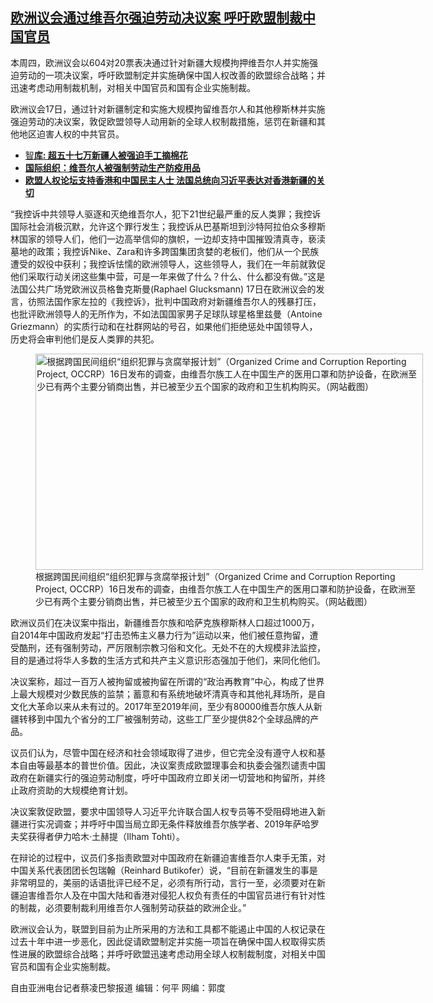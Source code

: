 <!--1608234541000-->
[欧洲议会通过维吾尔强迫劳动决议案   呼吁欧盟制裁中国官员](https://www.rfa.org/mandarin/yataibaodao/junshiwaijiao/cl-12172020134101.html)
------

<p>本周四，欧洲议会以604对20票表决通过针对新疆大规模拘押维吾尔人并实施强迫劳动的一项决议案，呼吁欧盟制定并实施确保中国人权改善的欧盟综合战略；并迅速考虑动用制裁机制，对相关中国官员和国有企业实施制裁。</p><p>欧洲议会17日，通过针对新疆制定和实施大规模拘留维吾尔人和其他穆斯林并实施强迫劳动的决议案，敦促欧盟领导人动用新的全球人权制裁措施，惩罚在新疆和其他地区迫害人权的中共官员。</p><p></p><ul><li><a href="https://www.rfa.org/mandarin/yataibaodao/shaoshuminzu/bx-12152020135331.html">智<strong>库: 超五十七万新疆人被强迫手工摘棉花</strong></a></li><li><strong><a href="https://www.rfa.org/mandarin/yataibaodao/shaoshuminzu/cl-12162020134428.html">国际组织：维吾尔人被强制劳动生产防疫用品</a></strong></li><li><strong><a href="https://www.rfa.org/mandarin/yataibaodao/gangtai/cl-12102020125603.html">欧盟人权论坛支持香港和中国民主人士 法国总统向习近平表达对香港新疆的关切</a></strong></li></ul><p>“我控诉中共领导人驱逐和灭绝维吾尔人，犯下21世纪最严重的反人类罪；我控诉国际社会消极沉默，允许这个罪行发生；我控诉从巴基斯坦到沙特阿拉伯众多穆斯林国家的领导人们，他们一边高举信仰的旗帜，一边却支持中国摧毁清真寺，亵渎墓地的政策；我控诉Nike、Zara和许多跨国集团贪婪的老板们，他们从一个民族遭受的奴役中获利；我控诉怯懦的欧洲领导人，这些领导人，我们在一年前就敦促他们采取行动关闭这些集中营，可是一年来做了什么？什么、什么都没有做。”这是法国公共广场党欧洲议员格鲁克斯曼(Raphael Glucksmann) 17日在欧洲议会的发言，彷照法国作家左拉的《我控诉》，批判中国政府对新疆维吾尔人的残暴打压，也批评欧洲领导人的无所作为，不如法国国家男子足球队球星格里兹曼（Antoine Griezmann）的实质行动和在社群网站的号召，如果他们拒绝惩处中国领导人，历史将会审判他们是反人类罪的共犯。</p><p><figure class="image-richtext image-inline captioned" style="width:620px;"><img alt="根据跨国民间组织“组织犯罪与贪腐举报计划”（Organized Crime and Corruption Reporting Project, OCCRP）16日发布的调查，由维吾尔族工人在中国生产的医用口罩和防护设备，在欧洲至少已有两个主要分销商出售，并已被至少五个国家的政府和卫生机构购买。（网站截图）" height="346" src="https://www.rfa.org/mandarin/yataibaodao/junshiwaijiao/cl-12172020134101.html/8affa199-ce77-4ae6-82b2-d48faa7b6c36.png/@@images/60bd463b-cac3-44bf-b5f3-2bef46aa739f.png" title="2" width="620"/><figcaption class="image-caption">根据跨国民间组织“组织犯罪与贪腐举报计划”（Organized Crime and Corruption Reporting Project, OCCRP）16日发布的调查，由维吾尔族工人在中国生产的医用口罩和防护设备，在欧洲至少已有两个主要分销商出售，并已被至少五个国家的政府和卫生机构购买。（网站截图）</figcaption><small></small></figure></p><p>欧洲议员们在决议案中指出，新疆维吾尔族和哈萨克族穆斯林人口超过1000万，自2014年中国政府发起“打击恐怖主义暴力行为”运动以来，他们被任意拘留，遭受酷刑，还有强制劳动，严厉限制宗教习俗和文化。无处不在的大规模非法监控，目的是通过将华人多数的生活方式和共产主义意识形态强加于他们，来同化他们。</p><p>决议案称，超过一百万人被拘留或被拘留在所谓的“政治再教育”中心，构成了世界上最大规模对少数民族的监禁；蓄意和有系统地破坏清真寺和其他礼拜场所，是自文化大革命以来从未有过的。2017年至2019年间，至少有80000维吾尔族人从新疆转移到中国九个省分的工厂被强制劳动，这些工厂至少提供82个全球品牌的产品。</p><p>议员们认为，尽管中国在经济和社会领域取得了进步，但它完全没有遵守人权和基本自由等最基本的普世价值。因此，决议案责成欧盟理事会和执委会强烈谴责中国政府在新疆实行的强迫劳动制度，呼吁中国政府立即关闭一切营地和拘留所，并终止政府资助的大规模绝育计划。</p><p>决议案敦促欧盟，要求中国领导人习近平允许联合国人权专员等不受阻碍地进入新疆进行实况调查；并呼吁中国当局立即无条件释放维吾尔族学者、2019年萨哈罗夫奖获得者伊力哈木‧土赫提（Ilham Tohti）。</p><p>在辩论的过程中，议员们多指责欧盟对中国政府在新疆迫害维吾尔人束手无策，对中国关系代表团团长包瑞翰（Reinhard Butikofer）说，“目前在新疆发生的事是非常明显的，美丽的话语批评已经不足，必须有所行动，言行一至，必须要对在新疆迫害维吾尔人及在中国大陆和香港对侵犯人权负有责任的中国官员进行有针对性的制裁，必须要制裁利用维吾尔人强制劳动获益的欧洲企业。”</p><p>欧洲议会认为，联盟到目前为止所采用的方法和工具都不能遏止中国的人权记录在过去十年中进一步恶化，因此促请欧盟制定并实施一项旨在确保中国人权取得实质性进展的欧盟综合战略；并呼吁欧盟迅速考虑动用全球人权制裁制度，对相关中国官员和国有企业实施制裁。</p><p>自由亚洲电台记者蔡凌巴黎报道 编辑：何平 网编：郭度<br/><br/></p>
